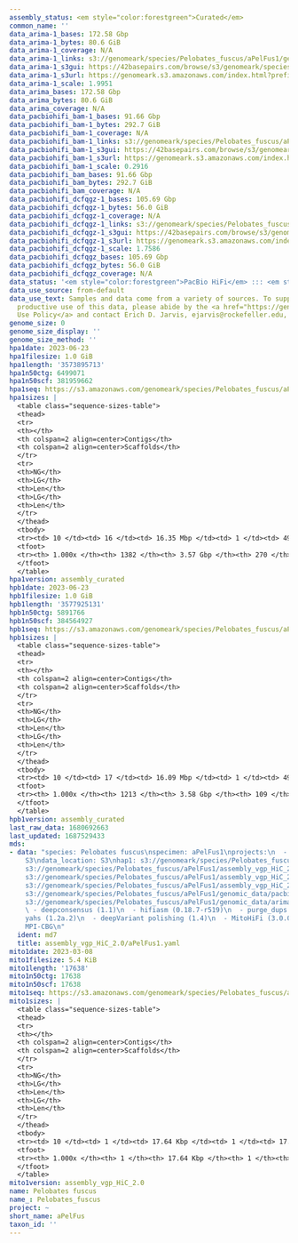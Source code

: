 ```yaml
---
assembly_status: <em style="color:forestgreen">Curated</em>
common_name: ''
data_arima-1_bases: 172.58 Gbp
data_arima-1_bytes: 80.6 GiB
data_arima-1_coverage: N/A
data_arima-1_links: s3://genomeark/species/Pelobates_fuscus/aPelFus1/genomic_data/arima/<br>
data_arima-1_s3gui: https://42basepairs.com/browse/s3/genomeark/species/Pelobates_fuscus/aPelFus1/genomic_data/arima/
data_arima-1_s3url: https://genomeark.s3.amazonaws.com/index.html?prefix=species/Pelobates_fuscus/aPelFus1/genomic_data/arima/
data_arima-1_scale: 1.9951
data_arima_bases: 172.58 Gbp
data_arima_bytes: 80.6 GiB
data_arima_coverage: N/A
data_pacbiohifi_bam-1_bases: 91.66 Gbp
data_pacbiohifi_bam-1_bytes: 292.7 GiB
data_pacbiohifi_bam-1_coverage: N/A
data_pacbiohifi_bam-1_links: s3://genomeark/species/Pelobates_fuscus/aPelFus1/genomic_data/pacbio_hifi/<br>
data_pacbiohifi_bam-1_s3gui: https://42basepairs.com/browse/s3/genomeark/species/Pelobates_fuscus/aPelFus1/genomic_data/pacbio_hifi/
data_pacbiohifi_bam-1_s3url: https://genomeark.s3.amazonaws.com/index.html?prefix=species/Pelobates_fuscus/aPelFus1/genomic_data/pacbio_hifi/
data_pacbiohifi_bam-1_scale: 0.2916
data_pacbiohifi_bam_bases: 91.66 Gbp
data_pacbiohifi_bam_bytes: 292.7 GiB
data_pacbiohifi_bam_coverage: N/A
data_pacbiohifi_dcfqgz-1_bases: 105.69 Gbp
data_pacbiohifi_dcfqgz-1_bytes: 56.0 GiB
data_pacbiohifi_dcfqgz-1_coverage: N/A
data_pacbiohifi_dcfqgz-1_links: s3://genomeark/species/Pelobates_fuscus/aPelFus1/genomic_data/pacbio_hifi/<br>
data_pacbiohifi_dcfqgz-1_s3gui: https://42basepairs.com/browse/s3/genomeark/species/Pelobates_fuscus/aPelFus1/genomic_data/pacbio_hifi/
data_pacbiohifi_dcfqgz-1_s3url: https://genomeark.s3.amazonaws.com/index.html?prefix=species/Pelobates_fuscus/aPelFus1/genomic_data/pacbio_hifi/
data_pacbiohifi_dcfqgz-1_scale: 1.7586
data_pacbiohifi_dcfqgz_bases: 105.69 Gbp
data_pacbiohifi_dcfqgz_bytes: 56.0 GiB
data_pacbiohifi_dcfqgz_coverage: N/A
data_status: '<em style="color:forestgreen">PacBio HiFi</em> ::: <em style="color:forestgreen">Arima</em>'
data_use_source: from-default
data_use_text: Samples and data come from a variety of sources. To support fair and
  productive use of this data, please abide by the <a href="https://genome10k.soe.ucsc.edu/data-use-policies/">Data
  Use Policy</a> and contact Erich D. Jarvis, ejarvis@rockefeller.edu, with any questions.
genome_size: 0
genome_size_display: ''
genome_size_method: ''
hpa1date: 2023-06-23
hpa1filesize: 1.0 GiB
hpa1length: '3573895713'
hpa1n50ctg: 6499071
hpa1n50scf: 381959662
hpa1seq: https://s3.amazonaws.com/genomeark/species/Pelobates_fuscus/aPelFus1/assembly_curated/aPelFus1.hap1.decon.20230623.fasta.gz
hpa1sizes: |
  <table class="sequence-sizes-table">
  <thead>
  <tr>
  <th></th>
  <th colspan=2 align=center>Contigs</th>
  <th colspan=2 align=center>Scaffolds</th>
  </tr>
  <tr>
  <th>NG</th>
  <th>LG</th>
  <th>Len</th>
  <th>LG</th>
  <th>Len</th>
  </tr>
  </thead>
  <tbody>
  <tr><td> 10 </td><td> 16 </td><td> 16.35 Mbp </td><td> 1 </td><td> 493.56 Mbp </td></tr><tr><td> 20 </td><td> 41 </td><td> 12.72 Mbp </td><td> 2 </td><td> 445.67 Mbp </td></tr><tr><td> 30 </td><td> 73 </td><td> 10.01 Mbp </td><td> 3 </td><td> 421.46 Mbp </td></tr><tr><td> 40 </td><td> 113 </td><td> 8.16 Mbp </td><td> 4 </td><td> 385.98 Mbp </td></tr><tr style="background-color:#cccccc;"><td> 50 </td><td> 161 </td><td style="background-color:#88ff88;"> 6.50 Mbp </td><td> 5 </td><td style="background-color:#88ff88;"> 381.96 Mbp </td></tr><tr><td> 60 </td><td> 225 </td><td> 4.92 Mbp </td><td> 6 </td><td> 310.34 Mbp </td></tr><tr><td> 70 </td><td> 309 </td><td> 3.69 Mbp </td><td> 7 </td><td> 183.86 Mbp </td></tr><tr><td> 80 </td><td> 423 </td><td> 2.69 Mbp </td><td> 9 </td><td> 170.33 Mbp </td></tr><tr><td> 90 </td><td> 593 </td><td> 1.50 Mbp </td><td> 11 </td><td> 143.22 Mbp </td></tr><tr><td> 100 </td><td> 1382 </td><td> 1.00 Kbp </td><td> 270 </td><td> 1.00 Kbp </td></tr></tbody>
  <tfoot>
  <tr><th> 1.000x </th><th> 1382 </th><th> 3.57 Gbp </th><th> 270 </th><th> 3.57 Gbp </th></tr>
  </tfoot>
  </table>
hpa1version: assembly_curated
hpb1date: 2023-06-23
hpb1filesize: 1.0 GiB
hpb1length: '3577925131'
hpb1n50ctg: 5891766
hpb1n50scf: 384564927
hpb1seq: https://s3.amazonaws.com/genomeark/species/Pelobates_fuscus/aPelFus1/assembly_curated/aPelFus1.hap2.decon.20230623.fasta.gz
hpb1sizes: |
  <table class="sequence-sizes-table">
  <thead>
  <tr>
  <th></th>
  <th colspan=2 align=center>Contigs</th>
  <th colspan=2 align=center>Scaffolds</th>
  </tr>
  <tr>
  <th>NG</th>
  <th>LG</th>
  <th>Len</th>
  <th>LG</th>
  <th>Len</th>
  </tr>
  </thead>
  <tbody>
  <tr><td> 10 </td><td> 17 </td><td> 16.09 Mbp </td><td> 1 </td><td> 496.21 Mbp </td></tr><tr><td> 20 </td><td> 42 </td><td> 12.31 Mbp </td><td> 2 </td><td> 435.41 Mbp </td></tr><tr><td> 30 </td><td> 75 </td><td> 9.82 Mbp </td><td> 3 </td><td> 426.39 Mbp </td></tr><tr><td> 40 </td><td> 117 </td><td> 7.50 Mbp </td><td> 4 </td><td> 385.95 Mbp </td></tr><tr style="background-color:#cccccc;"><td> 50 </td><td> 170 </td><td style="background-color:#88ff88;"> 5.89 Mbp </td><td> 5 </td><td style="background-color:#88ff88;"> 384.56 Mbp </td></tr><tr><td> 60 </td><td> 238 </td><td> 4.70 Mbp </td><td> 6 </td><td> 310.36 Mbp </td></tr><tr><td> 70 </td><td> 324 </td><td> 3.67 Mbp </td><td> 7 </td><td> 183.81 Mbp </td></tr><tr><td> 80 </td><td> 438 </td><td> 2.67 Mbp </td><td> 9 </td><td> 173.50 Mbp </td></tr><tr><td> 90 </td><td> 613 </td><td> 1.54 Mbp </td><td> 11 </td><td> 142.89 Mbp </td></tr><tr><td> 100 </td><td> 1213 </td><td> 1.00 Kbp </td><td> 109 </td><td> 1.00 Kbp </td></tr></tbody>
  <tfoot>
  <tr><th> 1.000x </th><th> 1213 </th><th> 3.58 Gbp </th><th> 109 </th><th> 3.58 Gbp </th></tr>
  </tfoot>
  </table>
hpb1version: assembly_curated
last_raw_data: 1680692663
last_updated: 1687529433
mds:
- data: "species: Pelobates fuscus\nspecimen: aPelFus1\nprojects:\n  - VGP\nrelease_to:
    S3\ndata_location: S3\nhap1: s3://genomeark/species/Pelobates_fuscus/aPelFus1/assembly_vgp_HiC_2.0/aPelFus1.HiC.hap1.20230308.fasta.gz\nhap2:
    s3://genomeark/species/Pelobates_fuscus/aPelFus1/assembly_vgp_HiC_2.0/aPelFus1.HiC.hap2.20230308.fasta.gz\nprimary:
    s3://genomeark/species/Pelobates_fuscus/aPelFus1/assembly_vgp_HiC_2.0/aPelFus1.HiC.pctg.20230308.fasta.gz\nmito:
    s3://genomeark/species/Pelobates_fuscus/aPelFus1/assembly_vgp_HiC_2.0/aPelFus1.mito.20230308.fasta.gz\npacbio_read_dir:
    s3://genomeark/species/Pelobates_fuscus/aPelFus1/genomic_data/pacbio/ \nhic_read_dir:
    s3://genomeark/species/Pelobates_fuscus/aPelFus1/genomic_data/arima/\npipeline:\n
    \ - deepconsensus (1.1)\n  - hifiasm (0.18.7-r519)\n  - purge_dups (1.2.5)\n  -
    yahs (1.2a.2)\n  - deepVariant polishing (1.4)\n  - MitoHiFi (3.0.0)\nassembled_by_group:
    MPI-CBG\n"
  ident: md7
  title: assembly_vgp_HiC_2.0/aPelFus1.yaml
mito1date: 2023-03-08
mito1filesize: 5.4 KiB
mito1length: '17638'
mito1n50ctg: 17638
mito1n50scf: 17638
mito1seq: https://s3.amazonaws.com/genomeark/species/Pelobates_fuscus/aPelFus1/assembly_vgp_HiC_2.0/aPelFus1.mito.20230308.fasta.gz
mito1sizes: |
  <table class="sequence-sizes-table">
  <thead>
  <tr>
  <th></th>
  <th colspan=2 align=center>Contigs</th>
  <th colspan=2 align=center>Scaffolds</th>
  </tr>
  <tr>
  <th>NG</th>
  <th>LG</th>
  <th>Len</th>
  <th>LG</th>
  <th>Len</th>
  </tr>
  </thead>
  <tbody>
  <tr><td> 10 </td><td> 1 </td><td> 17.64 Kbp </td><td> 1 </td><td> 17.64 Kbp </td></tr><tr><td> 20 </td><td> 1 </td><td> 17.64 Kbp </td><td> 1 </td><td> 17.64 Kbp </td></tr><tr><td> 30 </td><td> 1 </td><td> 17.64 Kbp </td><td> 1 </td><td> 17.64 Kbp </td></tr><tr><td> 40 </td><td> 1 </td><td> 17.64 Kbp </td><td> 1 </td><td> 17.64 Kbp </td></tr><tr style="background-color:#cccccc;"><td> 50 </td><td> 1 </td><td style="background-color:#ff8888;"> 17.64 Kbp </td><td> 1 </td><td style="background-color:#ff8888;"> 17.64 Kbp </td></tr><tr><td> 60 </td><td> 1 </td><td> 17.64 Kbp </td><td> 1 </td><td> 17.64 Kbp </td></tr><tr><td> 70 </td><td> 1 </td><td> 17.64 Kbp </td><td> 1 </td><td> 17.64 Kbp </td></tr><tr><td> 80 </td><td> 1 </td><td> 17.64 Kbp </td><td> 1 </td><td> 17.64 Kbp </td></tr><tr><td> 90 </td><td> 1 </td><td> 17.64 Kbp </td><td> 1 </td><td> 17.64 Kbp </td></tr><tr><td> 100 </td><td> 1 </td><td> 17.64 Kbp </td><td> 1 </td><td> 17.64 Kbp </td></tr></tbody>
  <tfoot>
  <tr><th> 1.000x </th><th> 1 </th><th> 17.64 Kbp </th><th> 1 </th><th> 17.64 Kbp </th></tr>
  </tfoot>
  </table>
mito1version: assembly_vgp_HiC_2.0
name: Pelobates fuscus
name_: Pelobates_fuscus
project: ~
short_name: aPelFus
taxon_id: ''
---
```

